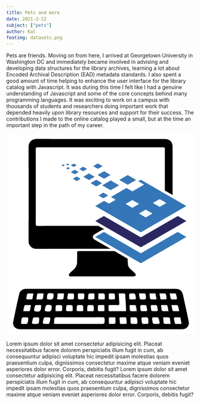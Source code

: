 ```yaml
---
title: Pets and more
date: 2021-2-12
subject: ["pets"]
author: Kal
featimg: datasets.png
---
```


Pets are friends. Moving on from here, I arrived at Georgetown University in Washington DC and immediately became involved in advising and developing data structures for the library archives, learning a lot about Encoded Archival Description (EAD) metadata standards. I also spent a good amount of time helping to enhance the user interface for the library catalog with Javascript. It was during this time I felt like I had a genuine understanding of Javascript and some of the core concepts behind many programming languages. It was exciting to work on a campus with thousands of students and researchers doing important work that depended heavily upon library resources and support for their success. The contributions I made to the online catalog played a small, but at the time an important step in the path of my career.

![Robert Laws](./interlibrary-loans.png)

Lorem ipsum dolor sit amet consectetur adipisicing elit. Placeat necessitatibus facere dolorem perspiciatis illum fugit in cum, ab consequuntur adipisci voluptate hic impedit ipsam molestias quos praesentium culpa, dignissimos consectetur maxime atque veniam eveniet asperiores dolor error. Corporis, debitis fugit? Lorem ipsum dolor sit amet consectetur adipisicing elit. Placeat necessitatibus facere dolorem perspiciatis illum fugit in cum, ab consequuntur adipisci voluptate hic impedit ipsam molestias quos praesentium culpa, dignissimos consectetur maxime atque veniam eveniet asperiores dolor error. Corporis, debitis fugit?
